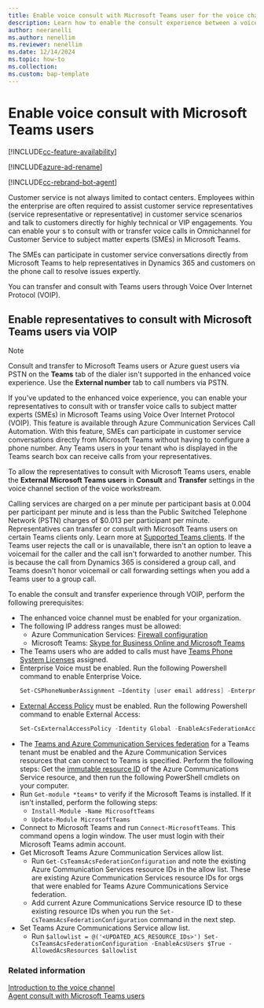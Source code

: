 ```yaml
---
title: Enable voice consult with Microsoft Teams user for the voice channel
description: Learn how to enable the consult experience between a voice channel customer service representative and a Microsoft Teams user.
author: neeranelli
ms.author: nenellim
ms.reviewer: nenellim
ms.date: 12/14/2024
ms.topic: how-to
ms.collection:
ms.custom: bap-template
---
```


# Enable voice consult with Microsoft Teams users

[!INCLUDE[cc-feature-availability](../../includes/cc-feature-availability.md)]

[!INCLUDE[azure-ad-rename](../../includes/cc-azure-ad-rename.md)]

[!INCLUDE[cc-rebrand-bot-agent](../../includes/cc-rebrand-bot-agent.md)]


Customer service is not always limited to contact centers. Employees within the enterprise are often required to assist customer service representatives (service representative or representative) in customer service scenarios and talk to customers directly for highly technical or VIP engagements. You can enable your s to consult with or transfer voice calls in Omnichannel for Customer Service to subject matter experts (SMEs) in Microsoft Teams.

The SMEs can participate in customer service conversations directly from Microsoft Teams to help representatives in Dynamics 365 and customers on the phone call to resolve issues expertly.

You can transfer and consult with Teams users through Voice Over Internet Protocol (VOIP).

## Enable representatives to consult with Microsoft Teams users via VOIP

> [!NOTE]
> Consult and transfer to Microsoft Teams users or Azure guest users via PSTN on the **Teams** tab of the dialer isn't supported in the enhanced voice experience. Use the **External number** tab to call numbers via PSTN.

If you've updated to the enhanced voice experience, you can enable your representatives to consult with or transfer voice calls to subject matter experts (SMEs) in Microsoft Teams using Voice Over Internet Protocol (VOIP). This feature is available through Azure Communication Services Call Automation. With this feature, SMEs can participate in customer service conversations directly from Microsoft Teams without having to configure a phone number. Any Teams users in your tenant who is displayed in the Teams search box can receive calls from your representatives.

To allow the representatives to consult with Microsoft Teams users, enable the **External Microsoft Teams users** in **Consult** and **Transfer** settings in the voice channel section of the voice workstream.

Calling services are charged on a per minute per participant basis at 0.004 per participant per minute and is less than the Public Switched Telephone Network (PSTN) charges of $0.013 per participant per minute.
Representatives can transfer or consult with Microsoft Teams users on certain Teams clients only. Learn more at [Supported Teams clients](/azure/communication-services/concepts/call-automation/call-automation-teams-interop#supported-teams-clients).
If the Teams user rejects the call or is unavailable, there isn't an option to leave a voicemail for the caller and the call isn't forwarded to another number. This is because the call from Dynamics 365 is considered a group call, and Teams doesn't honor voicemail or call forwarding settings when you add a Teams user to a group call.

To enable the consult and transfer experience through VOIP, perform the following prerequisites:

- The enhanced voice channel must be enabled for your organization.
- The following IP address ranges must be allowed:
   - Azure Communication Services: [Firewall configuration](/azure/communication-services/concepts/voice-video-calling/network-requirements#firewall-configuration)
   - Microsoft Teams: [Skype for Business Online and Microsoft Teams](/microsoft-365/enterprise/urls-and-ip-address-ranges#skype-for-business-online-and-microsoft-teams)
- The Teams users who are added to calls must have [Teams Phone System Licenses](/microsoftteams/setting-up-your-phone-system) assigned.
-  Enterprise Voice must be enabled. Run the following Powershell command to enable Enterprise Voice.
    ```powershell
    Set-CSPhoneNumberAssignment –Identity [user email address] -EnterpriseVoiceEnabled $true
    ```
-  [External Access Policy](/azure/communication-services/concepts/interop/enable-interoperability-teams#4-enable-tenant-policy) must be enabled.  Run the following Powershell command to enable External Access:
    ```powershell
    Set-CsExternalAccessPolicy -Identity Global -EnableAcsFederationAccess $true
    ```
-  The [Teams and Azure Communication Services federation](/azure/communication-services/concepts/interop/enable-interoperability-teams#enable-interoperability-in-your-teams-tenant) for a Teams tenant must be enabled and the Azure Communication Services resources that can connect to Teams is specified. Perform the following steps:
Get the [immutable resource ID](/azure/communication-services/concepts/troubleshooting-info#getting-immutable-resource-id) of the Azure Communications Service resource, and then run the following PowerShell cmdlets on your computer.
- Run `Get-module *teams*` to verify if the Microsoft Teams is installed. If it isn't installed, perform the following steps:
    - `Install-Module -Name MicrosoftTeams`
    - `Update-Module MicrosoftTeams`
- Connect to Microsoft Teams and run `Connect-MicrosoftTeams`. This command opens a login window. The user must login with their Microsoft Teams admin account.
- Get Microsoft Teams Azure Communication Services allow list.
    - Run `Get-CsTeamsAcsFederationConfiguration` and note the existing Azure Communication Services resource IDs in the allow list. These are existing Azure Communication Services resource IDs for orgs that were enabled for Teams Azure Communications Service federation.
    - Add current Azure Communications Service resource ID to these existing resource IDs when you run the `Set-CsTeamsAcsFederationConfiguration` command in the next step.
 - Set Teams Azure Communications Service allow list.
     - Run `$allowlist = @('<UPDATED_ACS_RESOURCE_IDs>') Set-CsTeamsAcsFederationConfiguration -EnableAcsUsers $True -AllowedAcsResources $allowlist`

### Related information

[Introduction to the voice channel](voice-channel.md)  
[Agent consult with Microsoft Teams users](../use/voice-channel-transfer-consult.md)  

